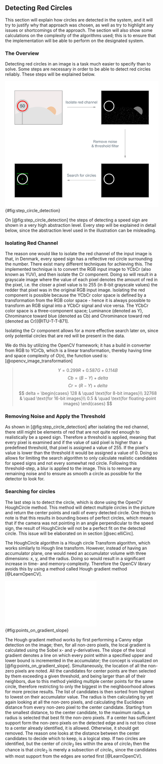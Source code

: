 ## Detecting Red Circles
This section will explain how circles are detected in the system, and it will try to justify why that approach was chosen, as well as try to highlight any issues or shortcomings of the approach. The section will also show some calculations on the complexity of the algorithms used; this is to ensure that the implementation will be able to perform on the designated system.

### The Overview
Detecting red circles in an image is a task much easier to specify than to solve. Some steps are necessary in order to be able to detect red circles reliably. These steps will be explained below.

![Step overview of circle detection](report/assets/pictures/CircleDetection.png){#fig:step_circle_detection}

On [@fig:step_circle_detection] the steps of detecting a speed sign are shown in a very high abstraction level. Every step will be explained in detail below, since the abstraction level used in the illustration can be misleading.


### Isolating Red Channel
The reason one would like to isolate the red channel of the input image is that, in Denmark, every speed sign has a reflective red circle surrounding the number. There exist many different techniques for achieving this. The implemented technique is to convert the RGB input image to YCbCr (also known as YUV), and then isolate the Cr component. Doing so will result in a grayscale image where the value of each pixel denotes the amount of red in the pixel, i.e. the closer a pixel value is to 255 (in 8-bit grayscale values) the redder that pixel was in the original RGB input image. Isolating the red component is possible because the YCbCr color space is defined by a transformation from the RGB color space - hence it is always possible to transform an RGB signal into a YCbCr signal and vice versa. The YCbCr color space is a three-component space; Luminance (denoted as Y), Chrominance toward blue (denoted as Cb) and Chrominance toward red (denoted as Cr)[@ITU-T-T-871].

Isolating the Cr component allows for a more effective search later on, since only potential circles that are red will be present in the data.

We do this by utilizing the OpenCV framework; it has a build in converter from RGB to YCrCb, which is a linear transformation, thereby having time and space complexity of $O(n)$, the function used is:[@opencv_image_transformation]

> $$ Y = 0.299 R + 0.587 G + 0.114 B $$
> $$ Cb = (B - Y) + delta $$
> $$ Cr = (R - Y) + delta $$
> $$ delta = \begin{cases}
        128 & \quad \text{for 8-bit images}\\
        32768 & \quad \text{for 16-bit images}\\
        0.5 & \quad \text{for floating-point images}
    \end{cases}
$$

### Removing Noise and Apply the Threshold
As shown in [@fig:step_circle_detection] after isolating the red channel, there still might be elements of red that are not quite red enough to realistically be a speed sign. Therefore a threshold is applied, meaning that every pixel is examined and if the value of said pixel is higher than a predefined threshold, that pixel is assigned a value of 255. If the pixel's value is lower than the threshold it would be assigned a value of 0. Doing so allows for limiting the search algorithm to only calculate realistic candidates for speed signs and not every somewhat red circle. Following this threshold-step, a blur is applied to the image. This is to remove any remaining noise and to ensure as smooth a circle as possible for the detector to look for.

### Searching for circles
The last step is to detect the circle, which is done using the OpenCV HoughCircle method. This method will detect multiple circles in the picture and return the center points and radii of every detected circle. One thing to note is that this results in bounding boxes of perfect circles, which means that if the camera was not pointing in an angle perpendicular to the speed sign, the result of HoughCircle will not be a perfect fit on the detected circle. This issue will be elaborated on in section [@sec:elliCirc].

The HoughCircle algorithm is a Hough circle Transform algorithm, which works similarly to Hough line transform. However, instead of having an accumulator plane, one would need an accumulator volume with three dimensions: x, y, and the radius. Doing so would result in a significant increase in time- and memory-complexity.  Therefore the OpenCV library avoids this by using a method called Hough gradient method [@LearnOpenCV]. 

![Illustrative example of how the Hough gradient method increments all point on the slope](report/assets/pictures/gradient_of_circle.pdf){#fig:points_on_gradient_slope}

The Hough gradient method works by first performing a Canny edge detection on the image; then, for all non-zero pixels, the local gradient is calculated using the Sobel x- and y-derivatives. The slope of the local gradient denotes a line on which every point within a specified upper and lower bound is incremented in the accumulator; the concept is visualized on [@fig:points_on_gradient_slope]. Simultaneously, the location of all the non-zero pixels are noted. All the candidates for center points are then selected by them exceeding a given threshold, and being larger than all of their neighbors, due to this method yielding multiple center points for the same circle, therefore restricting to only the biggest in the neighboorhood allows for more precise results. The list of candidates is then sorted from highest to lowest on their accumulator value. The radius is then calculating by yet again looking at all the non-zero pixels, and calculating the Euclidean distance from every non-zero pixel to the center candidate. Starting from the smallest distance, to the center candidate, to the maximum radius, a radius is selected that best fit the non-zero pixels. If a center has sufficient support form the non-zero pixels on the detected edge and is not too close to a center already identified, it is allowed. Otherwise, it should get removed. The reason one looks at the distance between the center candidates to decide which to keep, is a logical step. If two circles are identified, but the center of $circle_2$ lies within the area of $circle_1$ then the chance is that $circle_2$ is merely a subsection of $circle_1$, since the candidates with most support from the edges are sorted first [@LearnOpenCV].
